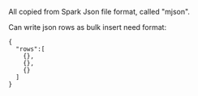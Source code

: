 All copied from Spark Json file format, called "mjson".

Can write json rows as bulk insert need format:
```
{
  "rows":[
    {},
    {},
    {}
  ]
}
```